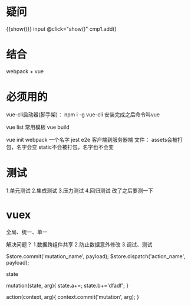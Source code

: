 # 疑问
{{show()}}
input @click="show()"
cmp1.add()

# 结合
webpack + vue

# 必须用的
vue-cli启动器(脚手架)：
npm i -g vue-cli
安装完成之后命令叫vue

vue list 常用模板
vue build 

vue init webpack 一个名字
jest
e2e 客户端到服务器端
文件：
assets会被打包，名字会变
static不会被打包，名字也不会变 
# 测试
1.单元测试
2.集成测试
3.压力测试
4.回归测试   改了之后要测一下

# vuex
全局、统一、单一

解决问题？
1.数据跨组件共享
2.防止数据意外修改
3.调试、测试


$store.commit('mutation_name', payload);
$store.dispatch('action_name', payload);

state

mutation(state, arg){
  state.a+=;
  state.b+='dfadf';
}

action(context, arg){
  context.commit('mutation', arg);
}

